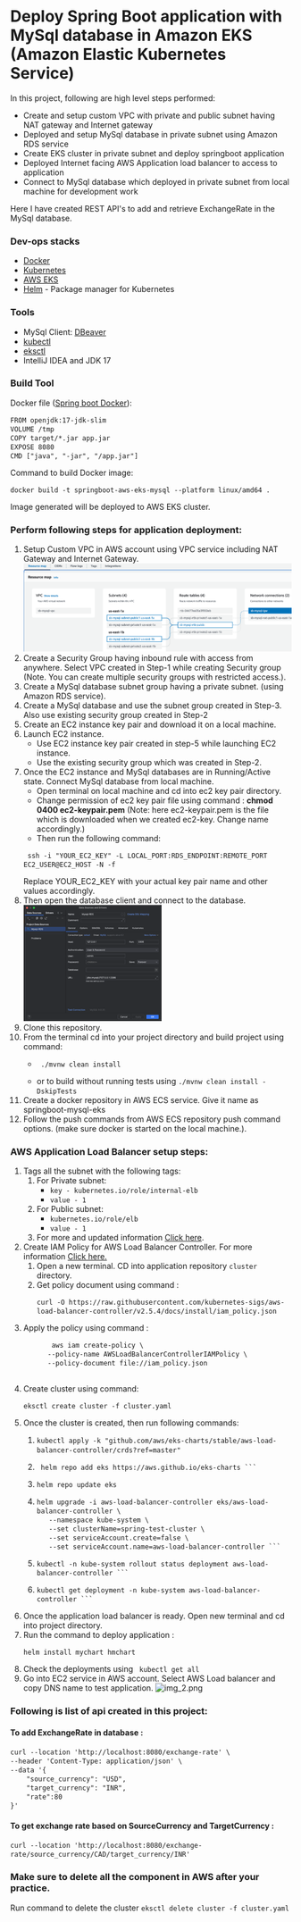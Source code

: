 # Deploy Spring Boot application with MySql database in Amazon EKS (Amazon Elastic Kubernetes Service)

In this project, following are high level steps performed:

* Create and setup custom VPC with private and public subnet having NAT gateway and Internet gateway
* Deployed and setup MySql database in private subnet using Amazon RDS service
* Create EKS cluster in private subnet and deploy springboot application
* Deployed Internet facing AWS Application load balancer to access to application
* Connect to MySql database which deployed in private subnet from local machine for development work

Here I have created REST API's to add and retrieve ExchangeRate in the MySql database.

### Dev-ops stacks
* [Docker](https://www.docker.com/)
* [Kubernetes](https://kubernetes.io/)
* [AWS EKS](https://aws.amazon.com/eks/)
* [Helm](https://helm.sh/) - Package manager for Kubernetes

### Tools
* MySql Client: [DBeaver](https://dbeaver.io/)
* [kubectl](https://kubernetes.io/docs/reference/kubectl/)
* [eksctl](https://docs.aws.amazon.com/emr/latest/EMR-on-EKS-DevelopmentGuide/setting-up-eksctl.html)
* IntelliJ IDEA and JDK 17

### Build Tool

Docker file ([Spring boot Docker](https://spring.io/guides/topicals/spring-boot-docker)):
````
FROM openjdk:17-jdk-slim
VOLUME /tmp
COPY target/*.jar app.jar
EXPOSE 8080
CMD ["java", "-jar", "/app.jar"]
````
Command to build Docker image:
```
docker build -t springboot-aws-eks-mysql --platform linux/amd64 .
```
Image generated will be deployed to AWS EKS cluster.

### Perform following steps for application deployment:
1. Setup Custom VPC in AWS account using VPC service including NAT Gateway and Internet Gateway.
    ![img.png](img.png)
2. Create a Security Group having inbound rule with access from anywhere. Select VPC created in Step-1 while creating Security group 
    (Note. You can create multiple security groups with restricted access.).
3. Create a MySql database subnet group having a private subnet. (using Amazon RDS service).
4. Create a MySql database and use the subnet group created in Step-3. Also use existing security group created in Step-2
5. Create an EC2 instance key pair and download it on a local machine.
6. Launch EC2 instance.
      - Use EC2 instance key pair created in step-5 while launching EC2 instance.
      - Use the existing security group which was created in Step-2.
7. Once the EC2 instance and MySql databases are in Running/Active state. Connect MySql database from local machine.
      - Open terminal on local machine and cd into ec2 key pair directory.
      - Change permission of ec2 key pair file using command : **chmod 0400 ec2-keypair.pem** (Note: here ec2-keypair.pem is the file which is downloaded when we created ec2-key. Change name accordingly.)
      - Then run the following command:
      ```angular2html
       ssh -i "YOUR_EC2_KEY" -L LOCAL_PORT:RDS_ENDPOINT:REMOTE_PORT EC2_USER@EC2_HOST -N -f
      ```
      Replace YOUR_EC2_KEY with your actual key pair name and other values accordingly.
8. Then open the database client and connect to the database.
      ![img_1.png](img_1.png)
9. Clone this repository.
10. From the terminal cd into your project directory and build project using command:
    - ``` 
       ./mvnw clean install 
      ```
    - or to build without running tests using ```./mvnw clean install -DskipTests ```
11. Create a docker repository in AWS ECS service. Give it name as springboot-mysql-eks
12. Follow the push commands from AWS ECS repository push command options. (make sure docker is started on the local machine.).

### AWS Application Load Balancer setup steps:
1. Tags all the subnet with the following tags:
    1. For Private subnet:
        - ```key - kubernetes.io/role/internal-elb```
        - ```value - 1 ```
    2. For Public subnet:
        - ```kubernetes.io/role/elb```
        - ```value - 1 ```
    3. For more and updated information [Click here](https://docs.aws.amazon.com/eks/latest/userguide/alb-ingress.html).
2. Create IAM Policy for AWS Load Balancer Controller. For more information [Click here.](https://docs.aws.amazon.com/eks/latest/userguide/aws-load-balancer-controller.html)
    1. Open a new terminal. CD into application repository ```cluster``` directory.
    2. Get policy document using command :
        ``` 
        curl -O https://raw.githubusercontent.com/kubernetes-sigs/aws-load-balancer-controller/v2.5.4/docs/install/iam_policy.json
        ```
3. Apply the policy using command :
     ``` 
            aws iam create-policy \
           --policy-name AWSLoadBalancerControllerIAMPolicy \
           --policy-document file://iam_policy.json 
       
   ```
4. Create cluster using command:
   ```
   eksctl create cluster -f cluster.yaml
   ```      
5. Once the cluster is created, then run following commands:
    1. ``` kubectl apply -k "github.com/aws/eks-charts/stable/aws-load-balancer-controller/crds?ref=master" ```
    
    2. ``` 
        helm repo add eks https://aws.github.io/eks-charts ```
    3. ```
       helm repo update eks
       ```
       
    4. ``` 
       helm upgrade -i aws-load-balancer-controller eks/aws-load-balancer-controller \
          --namespace kube-system \
          --set clusterName=spring-test-cluster \
          --set serviceAccount.create=false \
          --set serviceAccount.name=aws-load-balancer-controller ```
   
    5. ```
       kubectl -n kube-system rollout status deployment aws-load-balancer-controller ```
    6. ```
       kubectl get deployment -n kube-system aws-load-balancer-controller ```
   
6. Once the application load balancer is ready. Open new terminal and cd into project directory.
7. Run the command to deploy application :
   ```
   helm install mychart hmchart 
   ```
7. Check the deployments using ``` kubectl get all```
8. Go into EC2 service in AWS account. Select AWS Load balancer and copy DNS name to test application.
   ![img_2.png](img_2.png)


###  Following is list of api created in this project:

#### To add ExchangeRate in database :
```
curl --location 'http://localhost:8080/exchange-rate' \
--header 'Content-Type: application/json' \
--data '{
    "source_currency": "USD",
    "target_currency": "INR",
    "rate":80
}'
```

#### To get exchange rate based on SourceCurrency and TargetCurrency :
```
curl --location 'http://localhost:8080/exchange-rate/source_currency/CAD/target_currency/INR'
```
### Make sure to delete all the component in AWS after your practice.
 Run command to delete the cluster ```eksctl delete cluster -f cluster.yaml```

